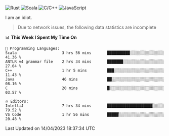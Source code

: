 ![Rust](https://img.shields.io/badge/Rust-000000?style=flat-square&logo=rust&logoColor=white)
![Scala](https://img.shields.io/badge/Scala-DC322F?style=flat-square&logo=Scala)
![C/C++](https://img.shields.io/badge/C++-00599c?style=flat-square&logo=C%2B%2B)
![JavaScript](https://img.shields.io/badge/JavaScript-323330?style=flat-square&logo=javascript&logoColor=F7DF1E)

I am an idiot.

> Due to network issues, the following data statistics are incomplete

<!--START_SECTION:waka-->
📊 **This Week I Spent My Time On** 

```text
💬 Programming Languages: 
Scala                    3 hrs 56 mins       ██████████░░░░░░░░░░░░░░░   41.36 % 
ANTLR v4 grammar file    2 hrs 34 mins       ███████░░░░░░░░░░░░░░░░░░   27.04 % 
C++                      1 hr 5 mins         ███░░░░░░░░░░░░░░░░░░░░░░   11.43 % 
Java                     46 mins             ██░░░░░░░░░░░░░░░░░░░░░░░   08.16 % 
C                        20 mins             █░░░░░░░░░░░░░░░░░░░░░░░░   03.57 % 

🔥 Editors: 
IntelliJ                 7 hrs 34 mins       ████████████████████░░░░░   79.52 % 
VS Code                  1 hr 56 mins        █████░░░░░░░░░░░░░░░░░░░░   20.48 % 
```


 Last Updated on 14/04/2023 18:37:34 UTC
<!--END_SECTION:waka-->
